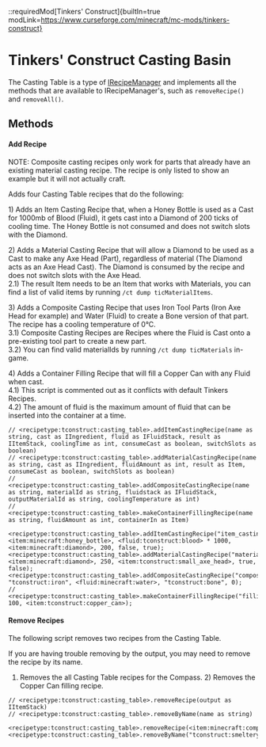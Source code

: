 ::requiredMod[Tinkers' Construct]{builtIn=true modLink=https://www.curseforge.com/minecraft/mc-mods/tinkers-construct}

# Tinkers' Construct Casting Basin

The Casting Table is a type of [IRecipeManager](/vanilla/api/managers/IRecipeManager) and implements all the methods that are available to IRecipeManager's, such as `removeRecipe()` and `removeAll()`.

## Methods

#### Add Recipe

NOTE: Composite casting recipes only work for parts that already have an existing material casting recipe. The recipe is only listed to show an example but it will not actually craft.

Adds four Casting Table recipes that do the following:

1\) Adds an Item Casting Recipe that, when a Honey Bottle is used as a Cast for 1000mb of Blood (Fluid), it gets cast into a Diamond of 200 ticks of cooling time. The Honey Bottle is not consumed and does not switch slots with the Diamond.

2\) Adds a Material Casting Recipe that will allow a Diamond to be used as a Cast to make any Axe Head (Part), regardless of material (The Diamond acts as an Axe Head Cast). The Diamond is consumed by the recipe and does not switch slots with the Axe Head.  
2.1\) The result Item needs to be an Item that works with Materials, you can find a list of valid items by running `/ct dump ticMaterialItems`.

3\) Adds a Composite Casting Recipe that uses Iron Tool Parts (Iron Axe Head for example) and Water (Fluid) to create a Bone version of that part. The recipe has a cooling temperature of 0°C.  
3.1\) Composite Casting Recipes are Recipes where the Fluid is Cast onto a pre-existing tool part to create a new part.  
3.2\) You can find valid materialIds by running `/ct dump ticMaterials` in-game.

4\) Adds a Container Filling Recipe that will fill a Copper Can with any Fluid when cast.  
4.1\) This script is commented out as it conflicts with default Tinkers Recipes.  
4.2\) The amount of fluid is the maximum amount of fluid that can be inserted into the container at a time.

```zenscript
// <recipetype:tconstruct:casting_table>.addItemCastingRecipe(name as string, cast as IIngredient, fluid as IFluidStack, result as IItemStack, coolingTime as int, consumeCast as boolean, switchSlots as boolean)
// <recipetype:tconstruct:casting_table>.addMaterialCastingRecipe(name as string, cast as IIngredient, fluidAmount as int, result as Item, consumeCast as boolean, switchSlots as boolean)
// <recipetype:tconstruct:casting_table>.addCompositeCastingRecipe(name as string, materialId as string, fluidstack as IFluidStack, outputMaterialId as string, coolingTemperature as int)
// <recipetype:tconstruct:casting_table>.makeContainerFillingRecipe(name as string, fluidAmount as int, containerIn as Item)

<recipetype:tconstruct:casting_table>.addItemCastingRecipe("item_casting_table_test", <item:minecraft:honey_bottle>, <fluid:tconstruct:blood> * 1000, <item:minecraft:diamond>, 200, false, true);
<recipetype:tconstruct:casting_table>.addMaterialCastingRecipe("material_casting_table_test", <item:minecraft:diamond>, 250, <item:tconstruct:small_axe_head>, true, false);
<recipetype:tconstruct:casting_table>.addCompositeCastingRecipe("composite_casting_table_test", "tconstruct:iron", <fluid:minecraft:water>, "tconstruct:bone", 0);
// <recipetype:tconstruct:casting_table>.makeContainerFillingRecipe("filling_casting_test", 100, <item:tconstruct:copper_can>);
```

#### Remove Recipes

The following script removes two recipes from the Casting Table.

If you are having trouble removing by the output, you may need to remove the recipe by its name.

1) Removes the all Casting Table recipes for the Compass. 2) Removes the Copper Can filling recipe.

```zenscript
// <recipetype:tconstruct:casting_table>.removeRecipe(output as IItemStack)
// <recipetype:tconstruct:casting_table>.removeByName(name as string)

<recipetype:tconstruct:casting_table>.removeRecipe(<item:minecraft:compass>);
<recipetype:tconstruct:casting_table>.removeByName("tconstruct:smeltery/casting/filling/copper_can");
```